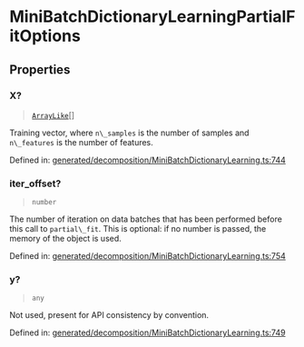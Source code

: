 # MiniBatchDictionaryLearningPartialFitOptions

## Properties

### X?

> [`ArrayLike`](../types/ArrayLike.md)[]

Training vector, where `n\_samples` is the number of samples and `n\_features` is the number of features.

Defined in:  [generated/decomposition/MiniBatchDictionaryLearning.ts:744](https://github.com/transitive-bullshit/scikit-learn-ts/blob/122b3c0/packages/sklearn/src/generated/decomposition/MiniBatchDictionaryLearning.ts#L744)

### iter\_offset?

> `number`

The number of iteration on data batches that has been performed before this call to `partial\_fit`. This is optional: if no number is passed, the memory of the object is used.

Defined in:  [generated/decomposition/MiniBatchDictionaryLearning.ts:754](https://github.com/transitive-bullshit/scikit-learn-ts/blob/122b3c0/packages/sklearn/src/generated/decomposition/MiniBatchDictionaryLearning.ts#L754)

### y?

> `any`

Not used, present for API consistency by convention.

Defined in:  [generated/decomposition/MiniBatchDictionaryLearning.ts:749](https://github.com/transitive-bullshit/scikit-learn-ts/blob/122b3c0/packages/sklearn/src/generated/decomposition/MiniBatchDictionaryLearning.ts#L749)
